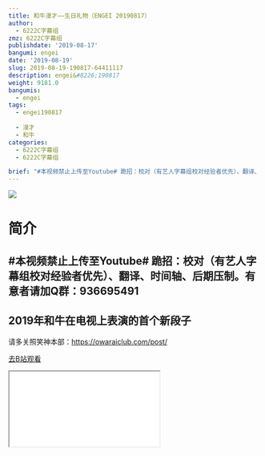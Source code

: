 ```yaml
---
title: 和牛漫才——生日礼物（ENGEI 20190817）
author:
  - 6222C字幕组
zmz: 6222C字幕组
publishdate: '2019-08-17'
bangumi: engei
date: '2019-08-19'
slug: 2019-08-19-190817-64411117
description: engei&#8226;190817
weight: 9181.0
bangumis:
  - engei
tags:
  - engei190817
 
  - 漫才
  - 和牛
categories:
  - 6222C字幕组
  - 6222C字幕组

brief: "#本视频禁止上传至Youtube# 跪招：校对（有艺人字幕组校对经验者优先）、翻译、时间轴、后期压制。有意者请加Q群：936695491 ---------------------------- 2019年和牛在电视上表演的首个新段子 ------------------------------ 请多关照笑神本部：https://owaraiclub.com/post/"
---
```

![](https://raw.githubusercontent.com/tcgriffith/owaraisite/master/static/tmpimg/6b7cf54c0a78030ba45706e7b79bd897e5f70aef.jpg.480.jpg)
# 简介  
#本视频禁止上传至Youtube#
跪招：校对（有艺人字幕组校对经验者优先）、翻译、时间轴、后期压制。有意者请加Q群：936695491
----------------------------
2019年和牛在电视上表演的首个新段子
------------------------------
请多关照笑神本部：https://owaraiclub.com/post/  

[去B站观看](https://www.bilibili.com/video/av64411117/)
<div class ="resp-container"><iframe class="testiframe" src="//player.bilibili.com/player.html?aid=64411117"", scrolling="no", allowfullscreen="true" > </iframe></div> 
